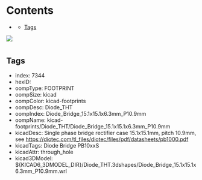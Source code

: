 



Contents
========

* [](#)
	* [Tags](#tags)
  
![][im]
# 

## Tags

- index: 7344
- hexID: 
- oompType: FOOTPRINT
- oompSize: kicad
- oompColor: kicad-footprints
- oompDesc: Diode_THT
- oompIndex: Diode_Bridge_15.1x15.1x6.3mm_P10.9mm
- oompName: kicad-footprints/Diode_THT/Diode_Bridge_15.1x15.1x6.3mm_P10.9mm
- kicadDesc: Single phase bridge rectifier case 15.1x15.1mm, pitch 10.9mm, see https://diotec.com/tl_files/diotec/files/pdf/datasheets/pb1000.pdf
- kicadTags: Diode Bridge PB10xxS
- kicadAttr: through_hole
- kicad3DModel: ${KICAD6_3DMODEL_DIR}/Diode_THT.3dshapes/Diode_Bridge_15.1x15.1x6.3mm_P10.9mm.wrl



[im]: image.png

